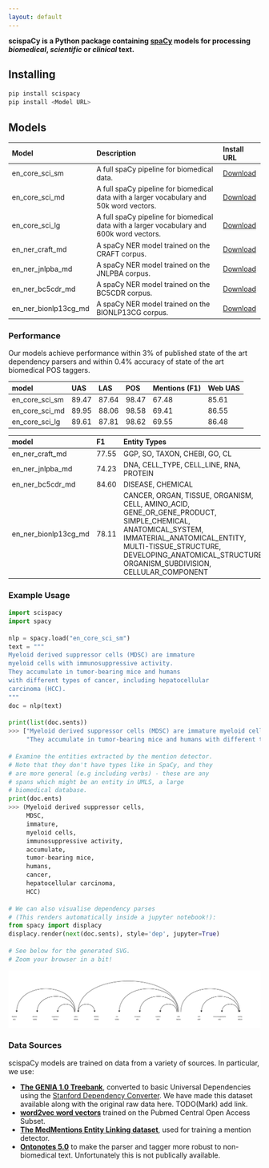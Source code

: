 ```yaml
---
layout: default
---
```


**scispaCy is a Python package containing [spaCy](https://spacy.io/) models for processing _biomedical_, _scientific_ or _clinical_ text.**

## Installing
```python
pip install scispacy
pip install <Model URL>
```
## Models

| Model          | Description       | Install URL
|:---------------|:------------------|:----------|
| en_core_sci_sm | A full spaCy pipeline for biomedical data. |[Download](https://s3-us-west-2.amazonaws.com/ai2-s2-scispacy/releases/v0.2.3/en_core_sci_sm-0.2.3.tar.gz)|
| en_core_sci_md |  A full spaCy pipeline for biomedical data with a larger vocabulary and 50k word vectors. |[Download](https://s3-us-west-2.amazonaws.com/ai2-s2-scispacy/releases/v0.2.3/en_core_sci_md-0.2.3.tar.gz)|
| en_core_sci_lg |  A full spaCy pipeline for biomedical data with a larger vocabulary and 600k word vectors. |[Download](https://s3-us-west-2.amazonaws.com/ai2-s2-scispacy/releases/v0.2.3/en_core_sci_lg-0.2.3.tar.gz)|
| en_ner_craft_md|  A spaCy NER model trained on the CRAFT corpus.|[Download](https://s3-us-west-2.amazonaws.com/ai2-s2-scispacy/releases/v0.2.3/en_ner_craft_md-0.2.3.tar.gz)|
| en_ner_jnlpba_md | A spaCy NER model trained on the JNLPBA corpus.| [Download](https://s3-us-west-2.amazonaws.com/ai2-s2-scispacy/releases/v0.2.3/en_ner_jnlpba_md-0.2.3.tar.gz)|
| en_ner_bc5cdr_md |  A spaCy NER model trained on the BC5CDR corpus. | [Download](https://s3-us-west-2.amazonaws.com/ai2-s2-scispacy/releases/v0.2.3/en_ner_bc5cdr_md-0.2.3.tar.gz)|
| en_ner_bionlp13cg_md |  A spaCy NER model trained on the BIONLP13CG corpus. | [Download](https://s3-us-west-2.amazonaws.com/ai2-s2-scispacy/releases/v0.2.3/en_ner_bionlp13cg_md-0.2.3.tar.gz)|




### Performance

Our models achieve performance within 3% of published state of the art dependency parsers and within 0.4% accuracy of state of the art biomedical POS taggers.

| model          | UAS | LAS   | POS   | Mentions (F1) | Web UAS | 
|:---------------|:----|:------|:------|:---|:---|
| en_core_sci_sm | 89.47| 87.64  |  98.47  |  67.48  |  85.61  |
| en_core_sci_md | 89.95| 88.06  |  98.58  |  69.41  |  86.55  |
| en_core_sci_lg | 89.61| 87.81  |  98.62  |  69.55  |  86.48  |


| model          | F1 |   Entity Types|
|:---------------|:-----|:--------|
| en_ner_craft_md | 77.55|GGP, SO, TAXON, CHEBI, GO, CL|
| en_ner_jnlpba_md | 74.23| DNA, CELL_TYPE, CELL_LINE, RNA, PROTEIN |
| en_ner_bc5cdr_md | 84.60| DISEASE, CHEMICAL|
| en_ner_bionlp13cg_md | 78.11|CANCER, ORGAN, TISSUE, ORGANISM, CELL, AMINO_ACID, GENE_OR_GENE_PRODUCT, SIMPLE_CHEMICAL, ANATOMICAL_SYSTEM, IMMATERIAL_ANATOMICAL_ENTITY, MULTI-TISSUE_STRUCTURE, DEVELOPING_ANATOMICAL_STRUCTURE, ORGANISM_SUBDIVISION, CELLULAR_COMPONENT|


### Example Usage

```python
import scispacy
import spacy

nlp = spacy.load("en_core_sci_sm")
text = """
Myeloid derived suppressor cells (MDSC) are immature 
myeloid cells with immunosuppressive activity. 
They accumulate in tumor-bearing mice and humans 
with different types of cancer, including hepatocellular 
carcinoma (HCC).
"""
doc = nlp(text)

print(list(doc.sents))
>>> ["Myeloid derived suppressor cells (MDSC) are immature myeloid cells with immunosuppressive activity.", 
     "They accumulate in tumor-bearing mice and humans with different types of cancer, including hepatocellular carcinoma (HCC)."]

# Examine the entities extracted by the mention detector.
# Note that they don't have types like in SpaCy, and they
# are more general (e.g including verbs) - these are any
# spans which might be an entity in UMLS, a large
# biomedical database.
print(doc.ents)
>>> (Myeloid derived suppressor cells,
     MDSC,
     immature,
     myeloid cells,
     immunosuppressive activity,
     accumulate,
     tumor-bearing mice,
     humans,
     cancer,
     hepatocellular carcinoma,
     HCC)

# We can also visualise dependency parses
# (This renders automatically inside a jupyter notebook!):
from spacy import displacy
displacy.render(next(doc.sents), style='dep', jupyter=True)

# See below for the generated SVG.
# Zoom your browser in a bit!

```

![Branching](./example.svg)

### Data Sources

scispaCy models are trained on data from a variety of sources. In particular,
we use:

*   **[The GENIA 1.0 Treebank](https://nlp.stanford.edu/~mcclosky/biomedical.html)**, converted to basic Universal Dependencies using the [Stanford Dependency Converter](https://nlp.stanford.edu/software/stanford-dependencies.shtml).
We have made this dataset available along with the original raw data here. TODO(Mark) add link.
*   **[word2vec word vectors](http://bio.nlplab.org/#word-vectors)** trained on the Pubmed Central Open Access Subset.
*   **[The MedMentions Entity Linking dataset](https://github.com/chanzuckerberg/MedMentions)**, used for training a mention detector.
*  **[Ontonotes 5.0](https://catalog.ldc.upenn.edu/LDC2013T19)** to make the parser and tagger more robust to non-biomedical text. Unfortunately this is not publically available.
